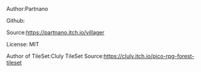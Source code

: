 Author:Partnano

Github:

Source:https://partnano.itch.io/villager

License: MIT

Author of TileSet:Cluly
TileSet Source:https://cluly.itch.io/pico-rpg-forest-tileset
